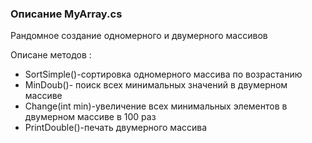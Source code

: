 ### Описание MyArray.cs
Рандомное создание одномерного и двумерного массивов  
  
Описане методов :  
* SortSimple()-сортировка одномерного массива по возрастанию  
* MinDoub()- поиск всех минимальных значений в двумерном массиве  
* Change(int min)-увеличение всех минимальных элементов в двумерном массиве в 100 раз  
* PrintDouble()-печать двумерного массива
